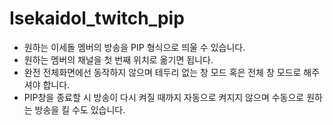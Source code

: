 # Isekaidol_twitch_pip
* 원하는 이세돌 멤버의 방송을 PIP 형식으로 띄울 수 있습니다.
* 원하는 멤버의 채널을 첫 번째 위치로 옮기면 됩니다.
* 완전 전체화면에선 동작하지 않으며 테두리 없는 창 모드 혹은 전체 창 모드로 해주셔야 합니다.
* PIP창을 종료할 시 방송이 다시 켜질 때까지 자동으로 켜지지 않으며 수동으로 원하는 방송을 킬 수도 있습니다.

